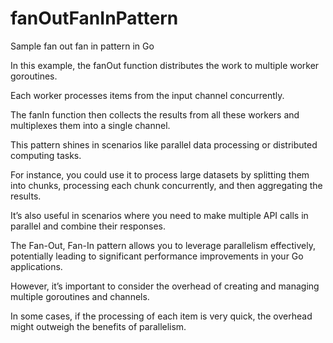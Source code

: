 # fanOutFanInPattern
Sample fan out fan in pattern in Go

In this example, the fanOut function distributes the work to multiple worker goroutines.

Each worker processes items from the input channel concurrently.

The fanIn function then collects the results from all these workers and multiplexes them into a single channel.

This pattern shines in scenarios like parallel data processing or distributed computing tasks.

For instance, you could use it to process large datasets by splitting them into chunks, processing each chunk concurrently, and then aggregating the results.

It’s also useful in scenarios where you need to make multiple API calls in parallel and combine their responses.

The Fan-Out, Fan-In pattern allows you to leverage parallelism effectively, potentially leading to significant performance improvements in your Go applications.

However, it’s important to consider the overhead of creating and managing multiple goroutines and channels.

In some cases, if the processing of each item is very quick, the overhead might outweigh the benefits of parallelism.

